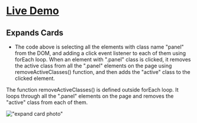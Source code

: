 # [Live Demo](https://expanding-cards-eight.vercel.app/)

## Expands Cards

- The code above is selecting all the elements with class name "panel" from the DOM, and adding a click event listener to each of them using forEach loop. When an element with ".panel" class is clicked, it removes the active class from all the ".panel" elements on the page using removeActiveClasses() function, and then adds the "active" class to the clicked element.

The function removeActiveClasses() is defined outside forEach loop. It loops through all the ".panel" elements on the page and removes the "active" class from each of them.

!["expand card photo"](https://serving.photos.photobox.com/17243444468a257108d95440eb338be911c30e4a33c827fec9d3c33cea47109382ccc56a.jpg)
